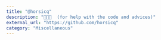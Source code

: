 ```yaml
---
title: "@horsicq"
description: "👨🏼‍💻  (for help with the code and advices)"
external_url: "https://github.com/horsicq"
category: "Miscellaneous"
---
```

